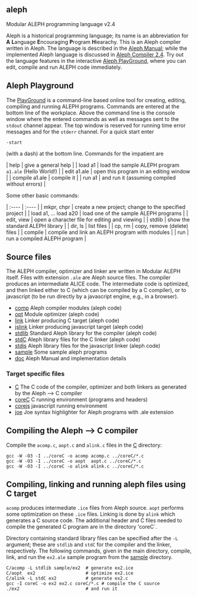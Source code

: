 ## aleph
Modular ALEPH programming language v2.4

Aleph is a historical programming language; its name is an abbreviation for
**A** **L**anguage **E**ncouraging **P**rogram **H**iearachy.
This is an Aleph complier written in Aleph. The language is described
in the [Aleph Manual](https://lcsirmaz.github.io/aleph/manual.html);
while the implemented Aleph language is discussed in
[Aleph Compiler 2.4](https://lcsirmaz.github.io/aleph/alephcomp.html).
Try out the language features in the interactive
[Aleph PlayGround](https://lcsirmaz.github.io/aleph/),
where you can edit, compile and run ALEPH code immediately.

## Aleph Playground

The [PlayGround](https://lcsirmaz.github.io/aleph/) is a command-line based 
online tool for creating, editing, compiling and running ALEPH programs.
Commands are entered at the bottom line of the workplace. Above the command
line is the console window where the entered commands as well as messages
sent to the `stdout` channel appear. The top window is reserved for running
time error messages and for the `stderr` channel. For a quick start enter

    -start

(with a dash) at the bottom line. Commands for the impatient are

| help     | give a general help |
| load a1  | load the sample ALEPH program `a1.ale` (Hello World!) |
| edit a1.ale | open this program in an editing window |
| compile a1.ale | compile it |
| run a1  | and run it (assuming compiled without errors) |

Some other basic commands:

| :---- | :---- |
| mkpr, chpr | create a new project; change to the specified project |
| load a1, ... load a20 | load one of the sample ALEPH programs |
| edit, view | open a character file for editing and viewing |
| stdlib |     show the standard ALEPH library |
| dir, ls | list files |
| cp, rm | copy, remove (delete) files |
| compile | compile and link an ALEPH program with modules |
| run | run a compiled ALEPH program |


## Source files

The ALEPH compiler, optimizer and linker are written in Modular ALEPH itself.
Files with extension `.ale` are Aleph source files. The compiler produces
an intermediate ALICE code. The intermediate code is optimized, and then 
linked either to C (which can be compiled by a C compiler), or to javascript
(to be run directly by a javascript engine, e.g., in a browser).

* [comp](comp) Aleph compiler modules (aleph code)
* [opt](opt) Module optimizer (aleph code)
* [link](link) Linker producing C target (aleph code)
* [jslink](jslink) Linker producing javascript target (aleph code)
* [stdlib](stdlib) Standard Aleph library for the compiler (aleph code)
* [stdC](stdC) Aleph library files for the C linker (aleph code)
* [stdjs](stdjs) Aleph library files for the javascript linker (aleph code)
* [sample](sample) Some sample aleph programs
* [doc](doc) Aleph Manual and implementation details

### Target specific files

* [C](C) The C code of the compiler, optimizer and both linkers as generated by the Aleph &xrarr; C compiler
* [coreC](coreC) C running environment (programs and headers)
* [corejs](corejs) javascript running environment
* [joe](joe) Joe syntax highlighter for Aleph programs with .ale extension

## Compiling the Aleph &xrarr; C compiler

Compile the `acomp.c`, `aopt.c` and `alink.c` files in the [C](C) directory:

    gcc -W -O3 -I ../coreC -o acomp acomp.c ../coreC/*.c
    gcc -W -O3 -I ../coreC -o aopt  aopt.c ../coreC/*.c
    gcc -W -O3 -I ../coreC -o alink alink.c ../coreC/*.c
   
## Compiling, linking and running aleph files using C target

`acomp` produces intermediate `.ice` files from Aleph source.
`aopt` performs some optimization on these `.ice` files.
Linking is done by `alink` which generates a C source code.
The additional header and C files needed to compile the generated C program
are in the directory 'coreC`.

Directory containing standard library files can be specified after the `-L`
argument; these are `stdlib` and `stdC` for the compiler and the linker,
respectively. The following commands, given in the main directory, compile, link,
and run the `ex2.ale` sample program from the [sample](sample) directory.

    C/acomp -L stdlib sample/ex2  # generate ex2.ice
    C/aopt  ex2                   # optimize ex2.ice
    C/alink -L stdC ex2           # generate ex2.c
    gcc -I coreC -o ex2 ex2.c coreC/*.c # compile the C source
    ./ex2                         # and run it

